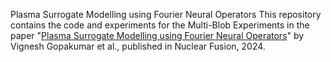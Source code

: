 Plasma Surrogate Modelling using Fourier Neural Operators
This repository contains the code and experiments for the Multi-Blob Experiments in the paper "[Plasma Surrogate Modelling using Fourier Neural Operators](https://iopscience.iop.org/article/10.1088/1741-4326/ad313a)" by Vignesh Gopakumar et al., published in Nuclear Fusion, 2024.



